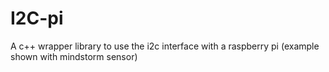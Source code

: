 # I2C-pi
A c++ wrapper library to use the i2c interface with a raspberry pi (example shown with mindstorm sensor)
